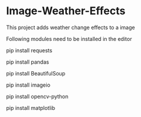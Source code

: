 # Image-Weather-Effects
This project adds weather change effects to a image

Following modules need to be installed in the editor 

pip install requests

pip install pandas

pip install BeautifulSoup

pip install imageio

pip install opencv-python

pip install matplotlib
